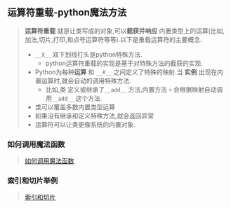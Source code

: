## 运算符重载-python魔法方法

> **运算符重载** 就是让类写成的对象,可以**截获并响应** 内置类型上的运算(比如,加法,切片,打印,和点号运算符等等).以下是重载运算符的主要概念.
>
> * `__X__` 双下划线打头是python特殊方法.
>   * python运算符重载的实现是基于对特殊方法的截获的实现.
> * Python为每种**运算**  和 *`__X__`*  之间定义了特殊的映射.当 **实例** 出现在内置运算时,就会自动的调用特殊方法.
>   * 比如,类 定义或继承了`__add__` 方法,内置方法 `+` 会根据映射自动调用`__add__` 这个方法.
> * 类可以覆盖多数内置类型运算
> * 如果没有继承和定义特殊方法,就会返回异常
> * 运算符可以让类更像系统的内置对象.

### 如何调用魔法函数

> [如何调用魔法函数](./class_call_magic.md)

### 索引和切片举例

> [索引和切片](./class_getitem_setitem.md)